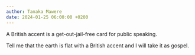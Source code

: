 ```yaml
---
author: Tanaka Mawere
date: 2024-01-25 06:00:00 +0200
---
```


A British accent is a get-out-jail-free card for public speaking. 

Tell me that the earth is flat with a British accent and I will take it as gospel.

